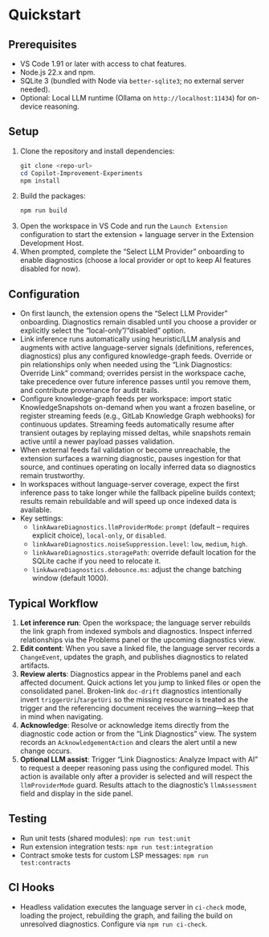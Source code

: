 # Quickstart

## Prerequisites
- VS Code 1.91 or later with access to chat features.
- Node.js 22.x and npm.
- SQLite 3 (bundled with Node via `better-sqlite3`; no external server needed).
- Optional: Local LLM runtime (Ollama on `http://localhost:11434`) for on-device reasoning.

## Setup
1. Clone the repository and install dependencies:
   ```powershell
   git clone <repo-url>
   cd Copilot-Improvement-Experiments
   npm install
   ```
2. Build the packages:
   ```powershell
   npm run build
   ```
3. Open the workspace in VS Code and run the `Launch Extension` configuration to start the extension + language server in the Extension Development Host.
4. When prompted, complete the “Select LLM Provider” onboarding to enable diagnostics (choose a local provider or opt to keep AI features disabled for now).

## Configuration
- On first launch, the extension opens the “Select LLM Provider” onboarding. Diagnostics remain disabled until you choose a provider or explicitly select the “local-only”/“disabled” option.
- Link inference runs automatically using heuristic/LLM analysis and augments with active language-server signals (definitions, references, diagnostics) plus any configured knowledge-graph feeds. Override or pin relationships only when needed using the “Link Diagnostics: Override Link” command; overrides persist in the workspace cache, take precedence over future inference passes until you remove them, and contribute provenance for audit trails.
- Configure knowledge-graph feeds per workspace: import static KnowledgeSnapshots on-demand when you want a frozen baseline, or register streaming feeds (e.g., GitLab Knowledge Graph webhooks) for continuous updates. Streaming feeds automatically resume after transient outages by replaying missed deltas, while snapshots remain active until a newer payload passes validation.
- When external feeds fail validation or become unreachable, the extension surfaces a warning diagnostic, pauses ingestion for that source, and continues operating on locally inferred data so diagnostics remain trustworthy.
- In workspaces without language-server coverage, expect the first inference pass to take longer while the fallback pipeline builds context; results remain rebuildable and will speed up once indexed data is available.
- Key settings:
   - `linkAwareDiagnostics.llmProviderMode`: `prompt` (default – requires explicit choice), `local-only`, or `disabled`.
   - `linkAwareDiagnostics.noiseSuppression.level`: `low`, `medium`, `high`.
   - `linkAwareDiagnostics.storagePath`: override default location for the SQLite cache if you need to relocate it.
   - `linkAwareDiagnostics.debounce.ms`: adjust the change batching window (default 1000).

## Typical Workflow
1. **Let inference run**: Open the workspace; the language server rebuilds the link graph from indexed symbols and diagnostics. Inspect inferred relationships via the Problems panel or the upcoming diagnostics view.
2. **Edit content**: When you save a linked file, the language server records a `ChangeEvent`, updates the graph, and publishes diagnostics to related artifacts.
3. **Review alerts**: Diagnostics appear in the Problems panel and each affected document. Quick actions let you jump to linked files or open the consolidated panel. Broken-link `doc-drift` diagnostics intentionally invert `triggerUri`/`targetUri` so the missing resource is treated as the trigger and the referencing document receives the warning—keep that in mind when navigating.
4. **Acknowledge**: Resolve or acknowledge items directly from the diagnostic code action or from the “Link Diagnostics” view. The system records an `AcknowledgementAction` and clears the alert until a new change occurs.
5. **Optional LLM assist**: Trigger “Link Diagnostics: Analyze Impact with AI” to request a deeper reasoning pass using the configured model. This action is available only after a provider is selected and will respect the `llmProviderMode` guard. Results attach to the diagnostic’s `llmAssessment` field and display in the side panel.

## Testing
- Run unit tests (shared modules): `npm run test:unit`
- Run extension integration tests: `npm run test:integration`
- Contract smoke tests for custom LSP messages: `npm run test:contracts`

## CI Hooks
- Headless validation executes the language server in `ci-check` mode, loading the project, rebuilding the graph, and failing the build on unresolved diagnostics. Configure via `npm run ci-check`.
